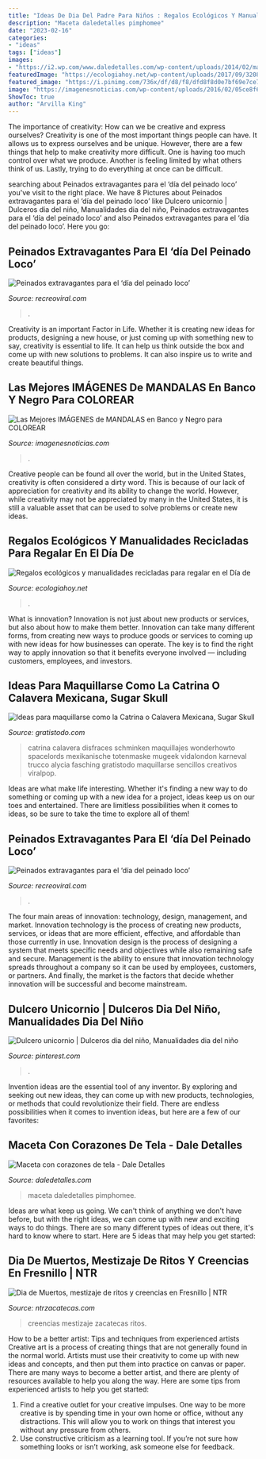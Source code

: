 ```yaml
---
title: "Ideas De Dia Del Padre Para Niños : Regalos Ecológicos Y Manualidades Recicladas Para Regalar En El Día De"
description: "Maceta daledetalles pimphomee"
date: "2023-02-16"
categories:
- "ideas"
tags: ["ideas"]
images:
- "https://i2.wp.com/www.daledetalles.com/wp-content/uploads/2014/02/macetasconcorazones.jpg"
featuredImage: "https://ecologiahoy.net/wp-content/uploads/2017/09/320874f6dd929ad4ba685ad73738c56c-jute-products.jpg"
featured_image: "https://i.pinimg.com/736x/df/d8/f8/dfd8f8d0e7bf69e7ce7c000015c7654e.jpg"
image: "https://imagenesnoticias.com/wp-content/uploads/2016/02/05ce8f6a21b70ebce61f8e97ea9e7575.jpg"
ShowToc: true
author: "Arvilla King"
---
```



The importance of creativity: How can we be creative and express ourselves?
Creativity is one of the most important things people can have. It allows us to express ourselves and be unique. However, there are a few things that help to make creativity more difficult. One is having too much control over what we produce. Another is feeling limited by what others think of us. Lastly, trying to do everything at once can be difficult.

	

		
searching about Peinados extravagantes para el ‘día del peinado loco’ you've visit to the right place. We have 8 Pictures about Peinados extravagantes para el ‘día del peinado loco’ like Dulcero unicornio | Dulceros dia del niño, Manualidades dia del niño, Peinados extravagantes para el ‘día del peinado loco’ and also Peinados extravagantes para el ‘día del peinado loco’. Here you go:
		
    
## Peinados Extravagantes Para El ‘día Del Peinado Loco’

<img loading=lazy src="https://www.recreoviral.com/wp-content/uploads/2016/03/Los-peinados-más-extravagantes-del-día-del-peinado-loco-2.jpg" onerror="this.onerror=null;this.src='https://tse3.mm.bing.net/th?id=OIP.53_HLDNUhDna1cUa9oZlpQHaHa&amp;pid=15.1';" alt="Peinados extravagantes para el ‘día del peinado loco’">

_Source: recreoviral.com_

>. 

	

Creativity is an important Factor in Life. Whether it is creating new ideas for products, designing a new house, or just coming up with something new to say, creativity is essential to life. It can help us think outside the box and come up with new solutions to problems. It can also inspire us to write and create beautiful things.

    
## Las Mejores IMÁGENES De MANDALAS En Banco Y Negro Para COLOREAR

<img loading=lazy src="https://imagenesnoticias.com/wp-content/uploads/2016/02/05ce8f6a21b70ebce61f8e97ea9e7575.jpg" onerror="this.onerror=null;this.src='https://tse2.mm.bing.net/th?id=OIP.Mvt5epPYzHQFco8GAAIdsQHaLO&amp;pid=15.1';" alt="Las Mejores IMÁGENES de MANDALAS en Banco y Negro para COLOREAR">

_Source: imagenesnoticias.com_

>. 

	

Creative people can be found all over the world, but in the United States, creativity is often considered a dirty word. This is because of our lack of appreciation for creativity and its ability to change the world. However, while creativity may not be appreciated by many in the United States, it is still a valuable asset that can be used to solve problems or create new ideas.

    
## Regalos Ecológicos Y Manualidades Recicladas Para Regalar En El Día De

<img loading=lazy src="https://ecologiahoy.net/wp-content/uploads/2017/09/320874f6dd929ad4ba685ad73738c56c-jute-products.jpg" onerror="this.onerror=null;this.src='https://tse2.mm.bing.net/th?id=OIP.GQ_2s0km9gzK7_8Qyd120AHaJ4&amp;pid=15.1';" alt="Regalos ecológicos y manualidades recicladas para regalar en el Día de">

_Source: ecologiahoy.net_

>. 

	

What is innovation?
Innovation is not just about new products or services, but also about how to make them better. Innovation can take many different forms, from creating new ways to produce goods or services to coming up with new ideas for how businesses can operate. The key is to find the right way to apply innovation so that it benefits everyone involved ― including customers, employees, and investors.

    
## Ideas Para Maquillarse Como La Catrina O Calavera Mexicana, Sugar Skull

<img loading=lazy src="https://www.gratistodo.com/wp-content/uploads/2016/09/sugar-skull-makeup-halloween.jpg" onerror="this.onerror=null;this.src='https://tse3.mm.bing.net/th?id=OIP.BgisoMKIcUMknaOSotmlwAHaEK&amp;pid=15.1';" alt="Ideas para maquillarse como la Catrina o Calavera Mexicana, Sugar Skull">

_Source: gratistodo.com_

>catrina calavera disfraces schminken maquillajes wonderhowto spacelords mexikanische totenmaske mugeek vidalondon karneval trucco alycia fasching gratistodo maquillarse sencillos creativos viralpop. 

	

Ideas are what make life interesting. Whether it's finding a new way to do something or coming up with a new idea for a project, ideas keep us on our toes and entertained. There are limitless possibilities when it comes to ideas, so be sure to take the time to explore all of them!

    
## Peinados Extravagantes Para El ‘día Del Peinado Loco’

<img loading=lazy src="https://www.recreoviral.com/wp-content/uploads/2016/03/Los-peinados-más-extravagantes-del-día-del-peinado-loco-2-730x730.jpg" onerror="this.onerror=null;this.src='https://tse3.mm.bing.net/th?id=OIP.CMwXE_BnSMLRaQV5NC9pwwHaHa&amp;pid=15.1';" alt="Peinados extravagantes para el ‘día del peinado loco’">

_Source: recreoviral.com_

>. 

	

The four main areas of innovation: technology, design, management, and market.
Innovation technology is the process of creating new products, services, or ideas that are more efficient, effective, and affordable than those currently in use. Innovation design is the process of designing a system that meets specific needs and objectives while also remaining safe and secure. Management is the ability to ensure that innovation technology spreads throughout a company so it can be used by employees, customers, or partners. And finally, the market is the factors that decide whether innovation will be successful and become mainstream.

    
## Dulcero Unicornio | Dulceros Dia Del Niño, Manualidades Dia Del Niño

<img loading=lazy src="https://i.pinimg.com/736x/df/d8/f8/dfd8f8d0e7bf69e7ce7c000015c7654e.jpg" onerror="this.onerror=null;this.src='https://tse2.mm.bing.net/th?id=OIP.NrB1AJQXsXi4q0B1ddyyowHaJ3&amp;pid=15.1';" alt="Dulcero unicornio | Dulceros dia del niño, Manualidades dia del niño">

_Source: pinterest.com_

>. 

	

Invention ideas are the essential tool of any inventor. By exploring and seeking out new ideas, they can come up with new products, technologies, or methods that could revolutionize their field. There are endless possibilities when it comes to invention ideas, but here are a few of our favorites:

    
## Maceta Con Corazones De Tela - Dale Detalles

<img loading=lazy src="https://i2.wp.com/www.daledetalles.com/wp-content/uploads/2014/02/macetasconcorazones.jpg" onerror="this.onerror=null;this.src='https://tse2.mm.bing.net/th?id=OIP.idKR3YYVdkP4Y2OJkMs8wAHaJ4&amp;pid=15.1';" alt="Maceta con corazones de tela - Dale Detalles">

_Source: daledetalles.com_

>maceta daledetalles pimphomee. 

	

Ideas are what keep us going. We can't think of anything we don't have before, but with the right ideas, we can come up with new and exciting ways to do things. There are so many different types of ideas out there, it's hard to know where to start. Here are 5 ideas that may help you get started: 

    
## Dia De Muertos, Mestizaje De Ritos Y Creencias En Fresnillo | NTR

<img loading=lazy src="http://ntrzacatecas.com/content/uploads/2015/10/mestizaje-de-ritos-y-creencias-1000x586.jpg" onerror="this.onerror=null;this.src='https://tse2.mm.bing.net/th?id=OIP.dI54rW9z0funSSJU4iRm7wHaEV&amp;pid=15.1';" alt="Dia de Muertos, mestizaje de ritos y creencias en Fresnillo | NTR">

_Source: ntrzacatecas.com_

>creencias mestizaje zacatecas ritos. 

	

How to be a better artist: Tips and techniques from experienced artists
Creative art is a process of creating things that are not generally found in the normal world. Artists must use their creativity to come up with new ideas and concepts, and then put them into practice on canvas or paper. There are many ways to become a better artist, and there are plenty of resources available to help you along the way. Here are some tips from experienced artists to help you get started: 
1. Find a creative outlet for your creative impulses. One way to be more creative is by spending time in your own home or office, without any distractions. This will allow you to work on things that interest you without any pressure from others. 
2. Use constructive criticism as a learning tool. If you’re not sure how something looks or isn’t working, ask someone else for feedback.

